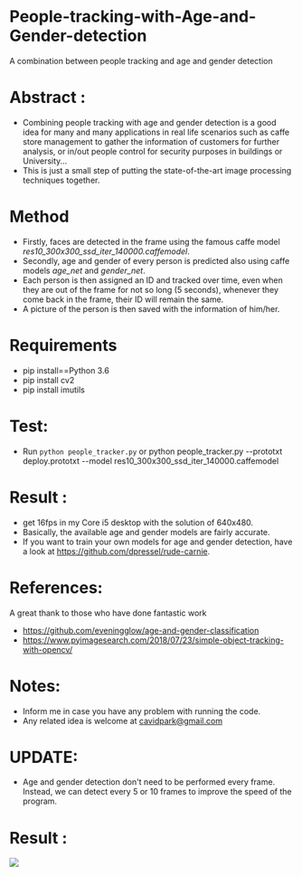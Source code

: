 # People-tracking-with-Age-and-Gender-detection
A combination between people tracking and age and gender detection
# Abstract :
- Combining people tracking with age and gender detection is a good idea for many and many applications in real life scenarios such as caffe store management to gather the information of customers for further analysis, or in/out people control for security purposes in buildings or University...
- This is just a small step of putting the state-of-the-art image processing techniques together.

# Method
- Firstly, faces are detected in the frame using the famous caffe model _res10_300x300_ssd_iter_140000.caffemodel_.
- Secondly, age and gender of every person is predicted also using caffe models _age_net_ and _gender_net_.
- Each person is then assigned an ID and tracked over time, even when they are out of the frame for not so long (5 seconds), whenever they come back in the frame, their ID will remain the same. 
- A picture of the person is then saved with the information of him/her.

# Requirements
- pip install==Python 3.6
- pip install cv2
- pip install imutils

# Test:

- Run `python people_tracker.py`
  or 
  python people_tracker.py --prototxt deploy.prototxt --model res10_300x300_ssd_iter_140000.caffemodel  


# Result :
- get 16fps in my Core i5 desktop with the solution of 640x480.
- Basically, the available age and gender models are fairly accurate.
- If you want to train your own models for age and gender detection, have a look at https://github.com/dpressel/rude-carnie.

# References:
A great thank to those who have done fantastic work
- https://github.com/eveningglow/age-and-gender-classification
- https://www.pyimagesearch.com/2018/07/23/simple-object-tracking-with-opencv/

# Notes:
- Inform me in case you have any problem with running the code.
- Any related idea is welcome at cavidpark@gmail.com 

# UPDATE:
- Age and gender detection don't need to be performed every frame. Instead, we can detect every 5 or 10 frames to improve the speed of the program. 
# Result :

![](results_images/age1.PNG)

